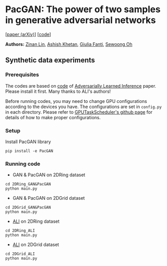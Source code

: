 # PacGAN: The power of two samples in generative adversarial networks

[[paper (arXiv)](https://arxiv.org/abs/1712.04086)] [[code](https://github.com/fjxmlzn/PacGAN)]

**Authors:** [Zinan Lin](http://www.andrew.cmu.edu/user/zinanl/), [Ashish Khetan](http://web.engr.illinois.edu/~khetan2/), [Giulia Fanti](https://www.andrew.cmu.edu/user/gfanti/), [Sewoong Oh](http://web.engr.illinois.edu/~swoh/)

## Synthetic data experiments

### Prerequisites
The codes are based on [code](https://github.com/IshmaelBelghazi/ALI) of [Adversarially Learned Inference](https://arxiv.org/abs/1606.00704) paper. Please install it first. Many thanks to ALI's authors!

Before running codes, you may need to change GPU configurations according to the devices you have. The configurations are set in `config.py` in each directory. Please refer to [GPUTaskScheduler's github page](https://github.com/fjxmlzn/GPUTaskScheduler) for details of how to make proper configurations.

### Setup
Install PacGAN library
```
pip install -e PacGAN
```

### Running code
* GAN & PacGAN on 2DRing dataset
```
cd 2DRing_GAN&PacGAN
python main.py
```

* GAN & PacGAN on 2DGrid dataset
```
cd 2DGrid_GAN&PacGAN
python main.py
```

* [ALI](https://arxiv.org/abs/1606.00704) on 2DRing dataset
```
cd 2DRing_ALI
python main.py
```

* [ALI](https://arxiv.org/abs/1606.00704) on 2DGrid dataset
```
cd 2DGrid_ALI
python main.py
```